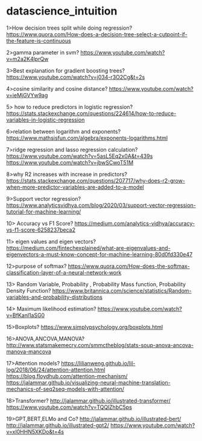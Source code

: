 # datascience_intuition

1>How decision trees split while doing regression?
https://www.quora.com/How-does-a-decision-tree-select-a-cutpoint-if-the-feature-is-continuous

2>gamma parameter in svm?
https://www.youtube.com/watch?v=m2a2K4lprQw

3>Best explanation for gradient boosting trees?
https://www.youtube.com/watch?v=j034-r3O2Cg&t=2s

4>cosine similarity and cosine distance?
https://www.youtube.com/watch?v=ieMjGVYw9ag

5> how to reduce predictors in logistic regression?
https://stats.stackexchange.com/questions/224614/how-to-reduce-variables-in-logistic-regression

6>relation between logarithm and exponents?
https://www.mathsisfun.com/algebra/exponents-logarithms.html

7>ridge regression and lasso regression calculation?
https://www.youtube.com/watch?v=5asL5Eq2x0A&t=439s
https://www.youtube.com/watch?v=jbwSCwoT51M

8>why R2 increases with increase in predictors?
https://stats.stackexchange.com/questions/207717/why-does-r2-grow-when-more-predictor-variables-are-added-to-a-model

9>Support vector regression?
https://www.analyticsvidhya.com/blog/2020/03/support-vector-regression-tutorial-for-machine-learning/

10> Accuracy vs F1 Score?
https://medium.com/analytics-vidhya/accuracy-vs-f1-score-6258237beca2

11> eigen values and eigen vectors?
https://medium.com/fintechexplained/what-are-eigenvalues-and-eigenvectors-a-must-know-concept-for-machine-learning-80d0fd330e47

12>purpose of softmax?
https://www.quora.com/How-does-the-softmax-classification-layer-of-a-neural-network-work


13> Random Variable, Probability , Probability Mass function, Probability Density Function?
https://www.britannica.com/science/statistics/Random-variables-and-probability-distributions


14> Maximum likelihood estimation?
https://www.youtube.com/watch?v=BfKanl1aSG0

15>Boxplots?
https://www.simplypsychology.org/boxplots.html

16>ANOVA,ANCOVA,MANOVA?
http://www.statsmakemecry.com/smmctheblog/stats-soup-anova-ancova-manova-mancova

17>Attention models?
https://lilianweng.github.io/lil-log/2018/06/24/attention-attention.html
https://blog.floydhub.com/attention-mechanism/
https://jalammar.github.io/visualizing-neural-machine-translation-mechanics-of-seq2seq-models-with-attention/

18>Transformer?
http://jalammar.github.io/illustrated-transformer/ 
https://www.youtube.com/watch?v=TQQlZhbC5ps

19>GPT,BERT,ELMo and Co?
http://jalammar.github.io/illustrated-bert/
http://jalammar.github.io/illustrated-gpt2/
https://www.youtube.com/watch?v=xI0HHN5XKDo&t=4s



